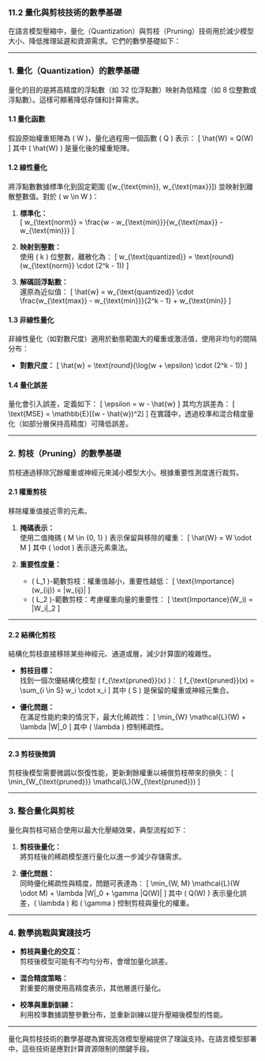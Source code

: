 ### **11.2 量化與剪枝技術的數學基礎**

在語言模型壓縮中，量化（Quantization）與剪枝（Pruning）技術用於減少模型大小、降低推理延遲和資源需求。它們的數學基礎如下：

---

### **1. 量化（Quantization）的數學基礎**

量化的目的是將高精度的浮點數（如 32 位浮點數）映射為低精度（如 8 位整數或浮點數）。這樣可顯著降低存儲和計算需求。

#### **1.1 量化函數**

假設原始權重矩陣為 \( W \)，量化過程用一個函數 \( Q \) 表示：
\[
\hat{W} = Q(W)
\]
其中 \( \hat{W} \) 是量化後的權重矩陣。

#### **1.2 線性量化**

將浮點數數據標準化到固定範圍 \([w_{\text{min}}, w_{\text{max}}]\) 並映射到離散整數值。對於 \( w \in W \)：

1. **標準化：**  
   \[
   w_{\text{norm}} = \frac{w - w_{\text{min}}}{w_{\text{max}} - w_{\text{min}}}
   \]

2. **映射到整數：**  
   使用 \( k \) 位整數，離散化為：
   \[
   w_{\text{quantized}} = \text{round}(w_{\text{norm}} \cdot (2^k - 1))
   \]

3. **解碼回浮點數：**  
   還原為近似值：
   \[
   \hat{w} = w_{\text{quantized}} \cdot \frac{w_{\text{max}} - w_{\text{min}}}{2^k - 1} + w_{\text{min}}
   \]

#### **1.3 非線性量化**

非線性量化（如對數尺度）適用於動態範圍大的權重或激活值，使用非均勻的間隔分布：

- **對數尺度：**
  \[
  \hat{w} = \text{round}(\log(w + \epsilon) \cdot (2^k - 1))
  \]

#### **1.4 量化誤差**

量化會引入誤差，定義如下：
\[
\epsilon = w - \hat{w}
\]
其均方誤差為：
\[
\text{MSE} = \mathbb{E}[(w - \hat{w})^2]
\]
在實踐中，透過校準和混合精度量化（如部分層保持高精度）可降低誤差。

---

### **2. 剪枝（Pruning）的數學基礎**

剪枝通過移除冗餘權重或神經元來減小模型大小。根據重要性測度進行裁剪。

#### **2.1 權重剪枝**

移除權重值接近零的元素。

1. **掩碼表示：**  
   使用二值掩碼 \( M \in \{0, 1\} \) 表示保留與移除的權重：
   \[
   \hat{W} = W \odot M
   \]
   其中 \( \odot \) 表示逐元素乘法。

2. **重要性度量：**  
   - \( L_1 \)-範數剪枝：權重值越小，重要性越低：
     \[
     \text{Importance}(w_{ij}) = |w_{ij}|
     \]
   - \( L_2 \)-範數剪枝：考慮權重向量的重要性：
     \[
     \text{Importance}(W_i) = \|W_i\|_2
     \]

---

#### **2.2 結構化剪枝**

結構化剪枝直接移除某些神經元、通道或層，減少計算圖的複雜性。

- **剪枝目標：**  
  找到一個次優結構化模型 \( f_{\text{pruned}}(x) \)：
  \[
  f_{\text{pruned}}(x) = \sum_{i \in S} w_i \cdot x_i
  \]
  其中 \( S \) 是保留的權重或神經元集合。

- **優化問題：**  
  在滿足性能約束的情況下，最大化稀疏性：
  \[
  \min_{W} \mathcal{L}(W) + \lambda \|W\|_0
  \]
  其中 \( \lambda \) 控制稀疏性。

---

#### **2.3 剪枝後微調**

剪枝後模型需要微調以恢復性能，更新剩餘權重以補償剪枝帶來的損失：
\[
\min_{W_{\text{pruned}}} \mathcal{L}(W_{\text{pruned}})
\]

---

### **3. 整合量化與剪枝**

量化與剪枝可結合使用以最大化壓縮效果，典型流程如下：

1. **剪枝後量化：**  
   將剪枝後的稀疏模型進行量化以進一步減少存儲需求。

2. **優化問題：**  
   同時優化稀疏性與精度，問題可表達為：
   \[
   \min_{W, M} \mathcal{L}(W \odot M) + \lambda \|W\|_0 + \gamma \|Q(W)\|
   \]
   其中 \( Q(W) \) 表示量化誤差，\( \lambda \) 和 \( \gamma \) 控制剪枝與量化的權重。

---

### **4. 數學挑戰與實踐技巧**

- **剪枝與量化的交互：**  
  剪枝後模型可能有不均勻分布，會增加量化誤差。

- **混合精度策略：**  
  對重要的層使用高精度表示，其他層進行量化。

- **校準與重新訓練：**  
  利用校準數據調整參數分布，並重新訓練以提升壓縮後模型的性能。

---

量化與剪枝技術的數學基礎為實現高效模型壓縮提供了理論支持。在語言模型部署中，這些技術是應對計算資源限制的關鍵手段。